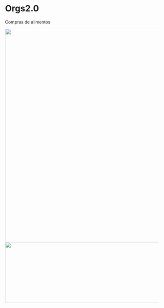 # Orgs2.0
Compras de alimentos
<div align="center">
<img src="https://user-images.githubusercontent.com/111712206/232320636-ece839ac-14dd-467a-a9d2-84b5f4fd2c44.png" width="700px"/>
</div>


<div align="center">
<img src="https://user-images.githubusercontent.com/111712206/232321622-c128971c-e6ff-42fd-a2c1-f999a4efef56.gif" width="700px" height="200px"/>
</div>
